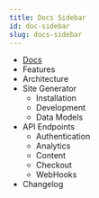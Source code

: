 ```yaml
---
title: Docs Sidebar
id: doc-sidebar
slug: docs-sidebar
---
```

- <a href="/docs" class="opacity-30 text-dark-blue bg-none"><i class="fa fa-fw opacity-0 mr-2"></i>Docs</a>
- <g-link to="/docs/features"><i class="fa fa-fw fa-check-square mr-2"></i>Features</g-link>
- <g-link to="/docs/architecture"><i class="fa fa-fw fa-cogs mr-2"></i>Architecture</g-link>
- <g-link to="/docs/generator"><i class="fa fa-fw fa-laptop mr-2"></i>Site Generator</g-link>    
    - <g-link to="/docs/installation" v-bind:class="{ visible: $route.path.includes('/docs/') && ($route.path.includes('generator') || $route.path.includes('development') || $route.path.includes('models')) }" >Installation</g-link>
    - <g-link to="/docs/development" v-bind:class="{ visible: $route.path.includes('/docs/') && ($route.path.includes('generator') || $route.path.includes('installation')) || $route.path.includes('models') }" >Development</g-link>
    - <g-link to="/docs/models" v-bind:class="{ visible: $route.path.includes('/docs/') && ($route.path.includes('generator') || $route.path.includes('installation')) || $route.path.includes('development') }" >Data Models</g-link>
- <g-link to="/docs/serverless-api"><i class="fa fa-fw fa-server mr-2"></i>API Endpoints</g-link>
    - <g-link  v-bind:class="{ visible: $route.path.includes('/docs/') && $route.path.includes('api') }" to="/docs/auth-api">Authentication</g-link>
    - <g-link  v-bind:class="{ visible: $route.path.includes('/docs/') && $route.path.includes('api') }" to="/docs/analytics-api">Analytics</g-link>
    - <g-link  v-bind:class="{ visible: $route.path.includes('/docs/') && $route.path.includes('api') }" to="/docs/content-api">Content</g-link>  
    - <g-link  v-bind:class="{ visible: $route.path.includes('/docs/') && $route.path.includes('api') }" to="/docs/checkout-api">Checkout</g-link> 
    - <g-link  v-bind:class="{ visible: $route.path.includes('/docs/') && $route.path.includes('api') }" to="/docs/webhooks-api">WebHooks</g-link>   
- <g-link to="/docs/changelog"><i class="fa fa-fw fa-book mr-2"></i>Changelog</g-link>
